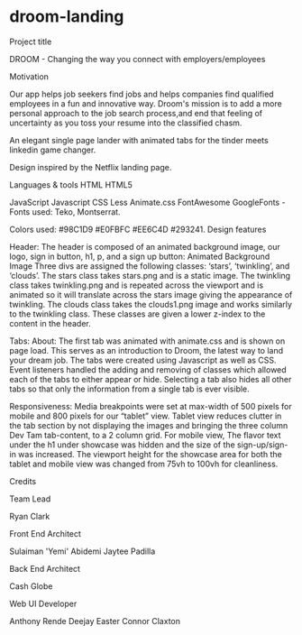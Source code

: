 # droom-landing

Project title

DROOM - Changing the way you connect with employers/employees

Motivation

Our app helps job seekers find jobs and helps companies find qualified employees in a fun and innovative way. Droom's mission is to add a more personal approach to the job search process,and end that feeling of uncertainty as you toss your resume into the classified chasm.

An elegant single page lander with animated tabs for the tinder meets linkedin game changer.

Design inspired by the Netflix landing page.

Languages & tools
HTML
HTML5

JavaScript
Javascript
CSS
Less
Animate.css
FontAwesome
GoogleFonts - Fonts used: Teko, Montserrat.

Colors used: #98C1D9 #E0FBFC #EE6C4D #293241.
Design features

Header: The header is composed of an animated background image, our logo, sign in button, h1, p, and a sign up button:
Animated Background Image
Three divs are assigned the following classes: ‘stars’, ‘twinkling’, and ‘clouds’.
The stars class takes stars.png and is a static image.
The twinkling class takes twinkling.png and is repeated across the viewport and is animated so it will translate across the stars image giving the appearance of twinkling.
The clouds class takes the clouds1.png image and works similarly to the twinkling class.
These classes are given a lower z-index to the content in the header.


Tabs:
	About: The first tab was animated with animate.css and is shown on page load. This serves as an introduction to Droom, the latest way to land your dream job. The tabs were created using Javascript as well as CSS. Event listeners handled the adding and removing of classes which allowed each of the tabs to either appear or hide. Selecting a tab also hides all other tabs so that only the information from a single tab is ever visible.

Responsiveness: Media breakpoints were set at max-width of 500 pixels for mobile and 800 pixels for our “tablet” view. Tablet view reduces clutter in the tab section by not displaying the images and bringing the three column Dev Tam tab-content, to a 2 column grid. For mobile view,  The flavor text under the h1 under showcase was hidden and the size of the sign-up/sign-in was increased. The viewport height for the showcase area for both the tablet and mobile view was changed from 75vh to 100vh for cleanliness. 


Credits

Team Lead

Ryan Clark

Front End Architect

Sulaiman 'Yemi' Abidemi
Jaytee Padilla

Back End Architect

Cash Globe

Web UI Developer

Anthony Rende
Deejay Easter
Connor Claxton


<link href="https://fonts.googleapis.com/css?family=Amatic+SC:700|Josefin+Slab&display=swap" rel="stylesheet">

